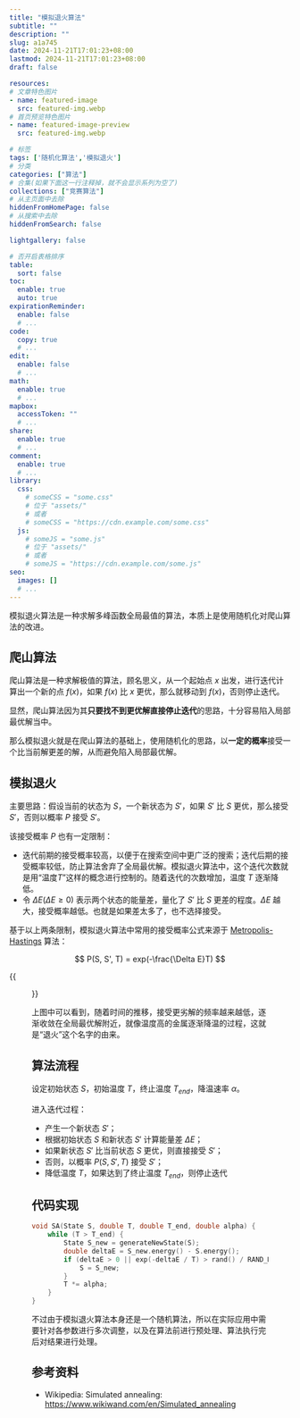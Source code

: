 ```yaml
---
title: "模拟退火算法"
subtitle: ""
description: ""
slug: a1a745
date: 2024-11-21T17:01:23+08:00
lastmod: 2024-11-21T17:01:23+08:00
draft: false

resources:
# 文章特色图片
- name: featured-image
  src: featured-img.webp
# 首页预览特色图片
- name: featured-image-preview
  src: featured-img.webp

# 标签
tags: ['随机化算法','模拟退火']
# 分类
categories: ["算法"]
# 合集(如果下面这一行注释掉，就不会显示系列为空了)
collections: ["竞赛算法"]
# 从主页面中去除
hiddenFromHomePage: false
# 从搜索中去除
hiddenFromSearch: false

lightgallery: false

# 否开启表格排序
table:
  sort: false
toc:
  enable: true
  auto: true
expirationReminder:
  enable: false
  # ...
code:
  copy: true
  # ...
edit:
  enable: false
  # ...
math:
  enable: true
  # ...
mapbox:
  accessToken: ""
  # ...
share:
  enable: true
  # ...
comment:
  enable: true
  # ...
library:
  css:
    # someCSS = "some.css"
    # 位于 "assets/"
    # 或者
    # someCSS = "https://cdn.example.com/some.css"
  js:
    # someJS = "some.js"
    # 位于 "assets/"
    # 或者
    # someJS = "https://cdn.example.com/some.js"
seo:
  images: []
  # ...
---
```


模拟退火算法是一种求解多峰函数全局最值的算法，本质上是使用随机化对爬山算法的改进。

## 爬山算法

爬山算法是一种求解极值的算法，顾名思义，从一个起始点 $x$ 出发，进行迭代计算出一个新的点 $f(x)$，如果 $f(x)$ 比 $x$ 更优，那么就移动到 $f(x)$，否则停止迭代。

显然，爬山算法因为其**只要找不到更优解直接停止迭代**的思路，十分容易陷入局部最优解当中。

那么模拟退火就是在爬山算法的基础上，使用随机化的思路，以**一定的概率**接受一个比当前解更差的解，从而避免陷入局部最优解。

## 模拟退火

主要思路：假设当前的状态为 $S$，一个新状态为 $S'$，如果 $S'$ 比 $S$ 更优，那么接受 $S'$，否则以概率 $P$ 接受 $S'$。

该接受概率 $P$ 也有一定限制：

- 迭代前期的接受概率较高，以便于在搜索空间中更广泛的搜索；迭代后期的接受概率较低，防止算法舍弃了全局最优解。模拟退火算法中，这个迭代次数就是用“温度$T$”这样的概念进行控制的。随着迭代的次数增加，温度 $T$ 逐渐降低。
- 令 $\Delta E(\Delta E\geq 0)$ 表示两个状态的能量差，量化了 $S'$ 比 $S$ 更差的程度。$\Delta E$ 越大，接受概率越低。也就是如果差太多了，也不选择接受。

基于以上两条限制，模拟退火算法中常用的接受概率公式来源于 [Metropolis-Hastings](https://www.wikiwand.com/en/articles/Metropolis%E2%80%93Hastings_algorithm) 算法：

$$
P(S, S', T) = exp(-\frac{\Delta E}T)
$$

{{<figure src="/img/simulated-annealing.gif" title="Wikipedia 模拟退火可视化过程" width="90%">}}

上图中可以看到，随着时间的推移，接受更劣解的频率越来越低，逐渐收敛在全局最优解附近，就像温度高的金属逐渐降温的过程，这就是“退火”这个名字的由来。

## 算法流程

设定初始状态 $S$，初始温度 $T$，终止温度 $T_{end}$，降温速率 $\alpha$。

进入迭代过程：

- 产生一个新状态 $S'$；
- 根据初始状态 $S$ 和新状态 $S'$ 计算能量差 $\Delta E$；
- 如果新状态 $S'$ 比当前状态 $S$ 更优，则直接接受 $S'$；
- 否则，以概率 $P(S, S', T)$ 接受 $S'$；
- 降低温度 $T$，如果达到了终止温度 $T_{end}$，则停止迭代

## 代码实现

```cpp
void SA(State S, double T, double T_end, double alpha) {
    while (T > T_end) {
        State S_new = generateNewState(S);
        double deltaE = S_new.energy() - S.energy();
        if (deltaE > 0 || exp(-deltaE / T) > rand() / RAND_MAX) {
            S = S_new;
        }
        T *= alpha;
    }
}
```

不过由于模拟退火算法本身还是一个随机算法，所以在实际应用中需要针对各参数进行多次调整，以及在算法前进行预处理、算法执行完后对结果进行处理。

## 参考资料

- Wikipedia: Simulated annealing: <https://www.wikiwand.com/en/Simulated_annealing>
